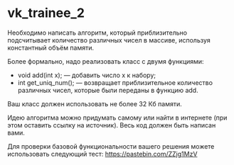 # vk_trainee_2

Необходимо написать алгоритм, который приблизительно подсчитывает количество различных чисел в массиве, используя константный объём памяти.  

Более формально, надо реализовать класс с двумя функциями:  

- void add(int x); — добавить число x к набору;  
- int get_uniq_num(); — возвращает приблизительное количество различных чисел, которые были переданы в функцию add.  

Ваш класс должен использовать не более 32 Кб памяти.  

Идею алгоритма можно придумать самому или найти в интернете (при этом оставить ссылку на источник). Весь код должен быть написан вами.  

Для проверки базовой функциональности вашего решения можете использовать следующий тест: https://pastebin.com/ZZjg1MzV  